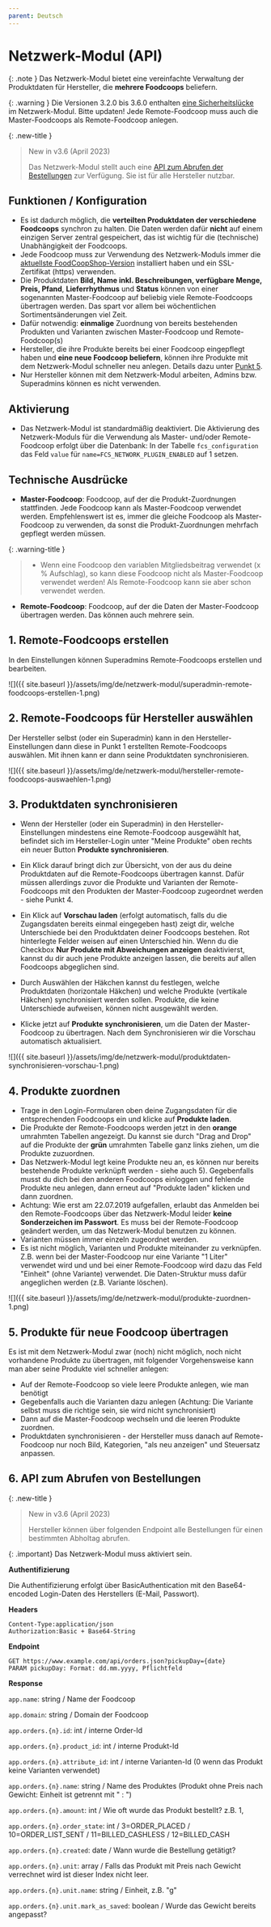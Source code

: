 ```yaml
---
parent: Deutsch
---
```

# Netzwerk-Modul (API)

{: .note }
Das Netzwerk-Modul bietet eine vereinfachte Verwaltung der Produktdaten für Hersteller, die **mehrere Foodcoops** beliefern.

{: .warning }
Die Versionen 3.2.0 bis 3.6.0 enthalten [eine Sicherheitslücke](https://github.com/foodcoopshop/foodcoopshop/security/advisories/GHSA-jhww-fx2j-3rf7) im Netzwerk-Modul. Bitte updaten! Jede Remote-Foodcoop muss auch die Master-Foodcoops als Remote-Foodcoop anlegen.

{: .new-title }
> New in v3.6 (April 2023)
> 
> Das Netzwerk-Modul stellt auch eine [API zum Abrufen der Bestellungen](#6-api-zum-abrufen-von-bestellungen) zur Verfügung. Sie ist für alle Hersteller nutzbar.

## Funktionen / Konfiguration
* Es ist dadurch möglich, die **verteilten Produktdaten der verschiedene Foodcoops** synchron zu halten. Die Daten werden dafür **nicht** auf einem einzigen Server zentral gespeichert, das ist wichtig für die (technische) Unabhängigkeit der Foodcoops.
* Jede Foodcoop muss zur Verwendung des Netzwerk-Moduls immer die [aktuellste FoodCoopShop-Version](https://www.foodcoopshop.com/download) installiert haben und ein SSL-Zertifikat (https) verwenden.
* Die Produktdaten **Bild, Name inkl. Beschreibungen, verfügbare Menge, Preis, Pfand**, **Lieferrhythmus** und **Status** können von einer sogenannten Master-Foodcoop auf beliebig viele Remote-Foodcoops übertragen werden. Das spart vor allem bei wöchentlichen Sortimentsänderungen viel Zeit.
* Dafür notwendig: **einmalige** Zuordnung von bereits bestehenden Produkten und Varianten zwischen Master-Foodcoop und Remote-Foodcoop(s)
* Hersteller, die ihre Produkte bereits bei einer Foodcoop eingepflegt haben und **eine neue Foodcoop beliefern**, können ihre Produkte mit dem Netzwerk-Modul schneller neu anlegen. Details dazu unter [Punkt 5](#5-produkte-für-neue-foodcoop-übertragen).
* Nur Hersteller können mit dem Netzwerk-Modul arbeiten, Admins bzw. Superadmins können es nicht verwenden.

## Aktivierung
* Das Netzwerk-Modul ist standardmäßig deaktiviert. Die Aktivierung des Netzwerk-Moduls für die Verwendung als Master- und/oder Remote-Foodcoop erfolgt über die Datenbank: In der Tabelle `fcs_configuration` das Feld `value` für `name=FCS_NETWORK_PLUGIN_ENABLED` auf 1 setzen.

## Technische Ausdrücke
* **Master-Foodcoop**: Foodcoop, auf der die Produkt-Zuordnungen stattfinden. Jede Foodcoop kann als Master-Foodcoop verwendet werden. Empfehlenswert ist es, immer die gleiche Foodcoop als Master-Foodcoop zu verwenden, da sonst die Produkt-Zuordnungen mehrfach gepflegt werden müssen.

{: .warning-title }
> * Wenn eine Foodcoop den variablen Mitgliedsbeitrag verwendet (x % Aufschlag), so kann diese Foodcoop nicht als Master-Foodcoop verwendet werden! Als Remote-Foodcoop kann sie aber  schon verwendet werden.

* **Remote-Foodcoop**: Foodcoop, auf der die Daten der Master-Foodcoop übertragen werden. Das können auch mehrere sein.

## 1. Remote-Foodcoops erstellen
In den Einstellungen können Superadmins Remote-Foodcoops erstellen und bearbeiten.

![]({{ site.baseurl }}/assets/img/de/netzwerk-modul/superadmin-remote-foodcoops-erstellen-1.png)

## 2. Remote-Foodcoops für Hersteller auswählen
Der Hersteller selbst (oder ein Superadmin) kann in den Hersteller-Einstellungen dann diese in Punkt 1 erstellten Remote-Foodcoops auswählen. Mit ihnen kann er dann seine Produktdaten synchronisieren.

![]({{ site.baseurl }}/assets/img/de/netzwerk-modul/hersteller-remote-foodcoops-auswaehlen-1.png)

## 3. Produktdaten synchronisieren
* Wenn der Hersteller (oder ein Superadmin) in den Hersteller-Einstellungen mindestens eine Remote-Foodcoop ausgewählt hat, befindet sich im Hersteller-Login unter "Meine Produkte" oben rechts ein neuer Button **Produkte synchronisieren**.

* Ein Klick darauf bringt dich zur Übersicht, von der aus du deine Produktdaten auf die Remote-Foodcoops übertragen kannst. Dafür müssen allerdings zuvor die Produkte und Varianten der Remote-Foodcoops mit den Produkten der Master-Foodcoop zugeordnet werden - siehe Punkt 4.
* Ein Klick auf **Vorschau laden** (erfolgt automatisch, falls du die Zugangsdaten bereits einmal eingegeben hast) zeigt dir, welche Unterschiede bei den Produktdaten deiner Foodcoops bestehen. Rot hinterlegte Felder weisen auf einen Unterschied hin. Wenn du die Checkbox **Nur Produkte mit Abweichungen anzeigen** deaktivierst, kannst du dir auch jene Produkte anzeigen lassen, die bereits auf allen Foodcoops abgeglichen sind.
* Durch Auswählen der Häkchen kannst du festlegen, welche Produktdaten (horizontale Häkchen) und welche Produkte (vertikale Häkchen) synchronisiert werden sollen. Produkte, die keine Unterschiede aufweisen, können nicht ausgewählt werden.
* Klicke jetzt auf **Produkte synchronisieren**, um die Daten der Master-Foodcoop zu übertragen. Nach dem Synchronisieren wir die Vorschau automatisch aktualisiert.

![]({{ site.baseurl }}/assets/img/de/netzwerk-modul/produktdaten-synchronisieren-vorschau-1.png)

## 4. Produkte zuordnen
* Trage in den Login-Formularen oben deine Zugangsdaten für die entsprechenden Foodcoops ein und klicke auf **Produkte laden**.
* Die Produkte der Remote-Foodcoops werden jetzt in den **orange** umrahmten Tabellen angezeigt. Du kannst sie durch "Drag and Drop" auf die Produkte der **grün** umrahmten Tabelle ganz links ziehen, um die Produkte zuzuordnen.
* Das Netzwerk-Modul legt keine Produkte neu an, es können nur bereits bestehende Produkte verknüpft werden - siehe auch 5). Gegebenfalls musst du dich bei den anderen Foodcoops einloggen und fehlende Produkte neu anlegen, dann erneut auf "Produkte laden" klicken und dann zuordnen.
* Achtung: Wie erst am 22.07.2019 aufgefallen, erlaubt das Anmelden bei den Remote-Foodcoops über das Netzwerk-Modul leider **keine Sonderzeichen im Passwort**. Es muss bei der Remote-Foodcoop geändert werden, um das Netzwerk-Modul benutzen zu können.
* Varianten müssen immer einzeln zugeordnet werden.
* Es ist nicht möglich, Varianten und Produkte miteinander zu verknüpfen. Z.B. wenn bei der Master-Foodcoop nur eine Variante "1 Liter" verwendet wird und und bei einer Remote-Foodcoop wird dazu das Feld "Einheit" (ohne Variante) verwendet. Die Daten-Struktur muss dafür angeglichen werden (z.B. Variante löschen).

![]({{ site.baseurl }}/assets/img/de/netzwerk-modul/produkte-zuordnen-1.png)

## 5. Produkte für neue Foodcoop übertragen
Es ist mit dem Netzwerk-Modul zwar (noch) nicht möglich, noch nicht vorhandene Produkte zu übertragen, mit folgender Vorgehensweise kann man aber seine Produkte viel schneller anlegen:

* Auf der Remote-Foodcoop so viele leere Produkte anlegen, wie man benötigt
* Gegebenfalls auch die Varianten dazu anlegen (Achtung: Die Variante selbst muss die richtige sein, sie wird nicht synchronisiert)
* Dann auf die Master-Foodcoop wechseln und die leeren Produkte zuordnen.
* Produktdaten synchronisieren - der Hersteller muss danach auf Remote-Foodcoop nur noch Bild, Kategorien, "als neu anzeigen" und Steuersatz anpassen.

## 6. API zum Abrufen von Bestellungen

{: .new-title }
> New in v3.6 (April 2023)
>
> Hersteller können über folgenden Endpoint alle Bestellungen für einen bestimmten Abholtag abrufen.

{: .important}
Das Netzwerk-Modul muss aktiviert sein.

**Authentifizierung**

Die Authentifizierung erfolgt über BasicAuthentication mit den Base64-encoded Login-Daten des Herstellers (E-Mail, Passwort).

**Headers**
```
Content-Type:application/json
Authorization:Basic + Base64-String
```

**Endpoint**
```
GET https://www.example.com/api/orders.json?pickupDay={date}
PARAM pickupDay: Format: dd.mm.yyyy, Pflichtfeld
```

**Response**

`app.name`: string / Name der Foodcoop

`app.domain`: string / Domain der Foodcoop

`app.orders.{n}.id`: int / interne Order-Id

`app.orders.{n}.product_id`: int / interne Produkt-Id

`app.orders.{n}.attribute_id`: int / interne Varianten-Id (0 wenn das Produkt keine Varianten verwendet)

`app.orders.{n}.name`: string / Name des Produktes (Produkt ohne Preis nach Gewicht: Einheit ist getrennt mit " : ")

`app.orders.{n}.amount`: int / Wie oft wurde das Produkt bestellt? z.B. 1,

`app.orders.{n}.order_state`: int / 3=ORDER_PLACED / 10=ORDER_LIST_SENT / 11=BILLED_CASHLESS / 12=BILLED_CASH

`app.orders.{n}.created`: date / Wann wurde die Bestellung getätigt?

`app.orders.{n}.unit`: array / Falls das Produkt mit Preis nach Gewicht verrechnet wird ist dieser Index nicht leer.

`app.orders.{n}.unit.name`: string / Einheit, z.B. "g"

`app.orders.{n}.unit.mark_as_saved`: boolean / Wurde das Gewicht bereits angepasst?
